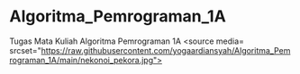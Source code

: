 # Algoritma_Pemrograman_1A
Tugas Mata Kuliah Algoritma Pemrograman 1A
<picture>
  <source media= srcset="https://raw.githubusercontent.com/yogaardiansyah/Algoritma_Pemrograman_1A/main/nekonoi_pekora.jpg">
</picture>
